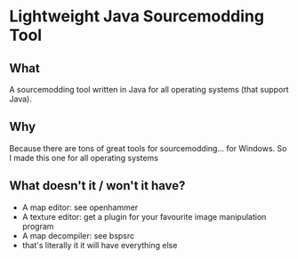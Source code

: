 # Lightweight Java Sourcemodding Tool

## What

A sourcemodding tool written in Java for all operating systems (that support Java).

## Why

Because there are tons of great tools for sourcemodding... for Windows. So I made this one for all operating systems

## What doesn't it / won't it have?

- A map editor: see openhammer
- A texture editor: get a plugin for your favourite image manipulation program
- A map decompiler: see bspsrc
- that's literally it it will have everything else
